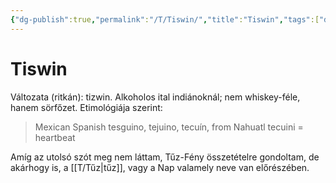 ```yaml
---
{"dg-publish":true,"permalink":"/T/Tiswin/","title":"Tiswin","tags":["dg_uploaded"],"created":"2023-11-05T03:13","updated":"2023-11-08T04:21"}
---
```



# Tiswin

Változata (ritkán): tizwin. Alkoholos ital indiánoknál; nem whiskey-féle, hanem sörfőzet. Etimológiája szerint:  
> Mexican Spanish tesguino, tejuino, tecuín, from Nahuatl tecuini = heartbeat  

Amíg az utolsó szót meg nem láttam, Tűz-Fény összetételre gondoltam, de akárhogy is, a [[T/Tűz\|tűz]], vagy a Nap valamely neve van előrészében.  